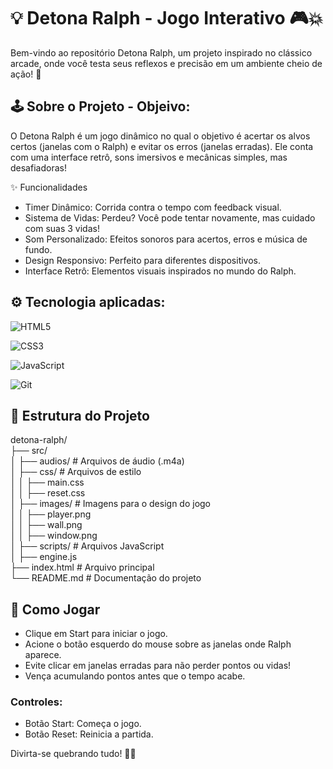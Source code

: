 
# 💡 Detona Ralph - Jogo Interativo 🎮💥

Bem-vindo ao repositório Detona Ralph, um projeto inspirado no clássico arcade, onde você testa seus reflexos e precisão em um ambiente cheio de ação! 🚀

## 🕹️ Sobre o Projeto - Objeivo:
O Detona Ralph é um jogo dinâmico no qual o objetivo é acertar os alvos certos (janelas com o Ralph) e evitar os erros (janelas erradas). Ele conta com uma interface retrô, sons imersivos e mecânicas simples, mas desafiadoras!

✨ Funcionalidades
- Timer Dinâmico: Corrida contra o tempo com feedback visual.
- Sistema de Vidas: Perdeu? Você pode tentar novamente, mas cuidado com suas 3 vidas!
- Som Personalizado: Efeitos sonoros para acertos, erros e música de fundo.
- Design Responsivo: Perfeito para diferentes dispositivos.
- Interface Retrô: Elementos visuais inspirados no mundo do Ralph.

## ⚙️ Tecnologia aplicadas:

![HTML5](https://img.shields.io/badge/HTML5-E34F26?style=for-the-badge&logo=html5&logoColor=white)

![CSS3](https://img.shields.io/badge/CSS3-1572B6?style=for-the-badge&logo=css3&logoColor=white)

![JavaScript](https://img.shields.io/badge/javascript-%23323330.svg?style=for-the-badge&logo=javascript&logoColor=%23F7DF1E)

![Git](https://img.shields.io/badge/GIT-E44C30?style=for-the-badge&logo=git&logoColor=white)

## 🎨 Estrutura do Projeto

detona-ralph/  
├── src/  
│   ├── audios/          # Arquivos de áudio (.m4a)  
│   ├── css/             # Arquivos de estilo  
│   │   ├── main.css  
│   │   ├── reset.css  
│   ├── images/          # Imagens para o design do jogo  
│   │   ├── player.png  
│   │   ├── wall.png  
│   │   ├── window.png  
│   ├── scripts/         # Arquivos JavaScript  
│       ├── engine.js  
├── index.html           # Arquivo principal  
└── README.md            # Documentação do projeto  

## 🎯 Como Jogar

- Clique em Start para iniciar o jogo.
- Acione o botão esquerdo do mouse sobre as janelas onde Ralph aparece.
- Evite clicar em janelas erradas para não perder pontos ou vidas!
- Vença acumulando pontos antes que o tempo acabe.

### Controles:
- Botão Start: Começa o jogo.
- Botão Reset: Reinicia a partida.



Divirta-se quebrando tudo! 💪🎯

